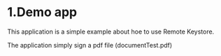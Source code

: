 1.Demo app
==========

This application is a simple example about hoe to use Remote Keystore.

The application simply sign a pdf file (documentTest.pdf)
